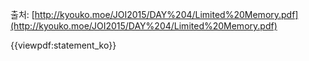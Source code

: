 출처: [http://kyouko.moe/JOI2015/DAY%204/Limited%20Memory.pdf](http://kyouko.moe/JOI2015/DAY%204/Limited%20Memory.pdf)

{{viewpdf:statement_ko}}